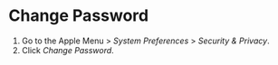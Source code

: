 Change Password
===============
  1. Go to the Apple Menu > *System Preferences* > *Security & Privacy*.
  2. Click *Change Password*.
